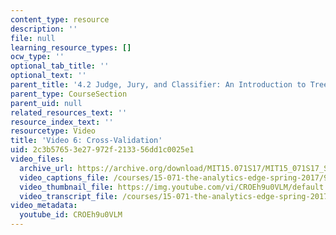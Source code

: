 ```yaml
---
content_type: resource
description: ''
file: null
learning_resource_types: []
ocw_type: ''
optional_tab_title: ''
optional_text: ''
parent_title: '4.2 Judge, Jury, and Classifier: An Introduction to Trees '
parent_type: CourseSection
parent_uid: null
related_resources_text: ''
resource_index_text: ''
resourcetype: Video
title: 'Video 6: Cross-Validation'
uid: 2c3b5765-3e27-972f-2133-56dd1c0025e1
video_files:
  archive_url: https://archive.org/download/MIT15.071S17/MIT15_071S17_Session_4.2.11_300k.mp4
  video_captions_file: /courses/15-071-the-analytics-edge-spring-2017/9f860d3c0bd5500f8383cf53aaf7f445_CROEh9u0VLM.vtt
  video_thumbnail_file: https://img.youtube.com/vi/CROEh9u0VLM/default.jpg
  video_transcript_file: /courses/15-071-the-analytics-edge-spring-2017/7c8e88446398b8f669260e0697831267_CROEh9u0VLM.pdf
video_metadata:
  youtube_id: CROEh9u0VLM
---
```

